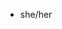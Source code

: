 - she/her

<!---
notdebbiewang/notdebbiewang is a ✨ special ✨ repository because its `README.md` (this file) appears on your GitHub profile.
You can click the Preview link to take a look at your changes.
--->
